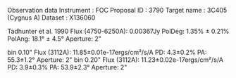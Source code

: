 Observation data
Instrument : FOC
Proposal ID : 3790
Target name : 3C405 (Cygnus A)
Dataset : X136060

Tadhunter et al. 1990	Flux (4750-6250A): 0.00367Jy	PolDeg: 1.35% ± 0.21%	PolAng: 18.1° ± 4.5°	Aperture: 2"


bin 0.10"		Flux (3112A): 11.85±0.01e-17ergs/cm²/s/A	PD: 4.3±0.2%	PA: 55.3±1.2°	Aperture: 2"
bin 0.20"		Flux (3112A): 11.23±0.02e-17ergs/cm²/s/A	PD: 3.9±0.3%	PA: 53.9±2.3°	Aperture: 2"

